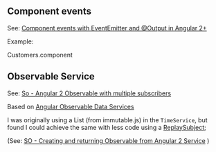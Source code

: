 

## Component events

See: [Component events with EventEmitter and @Output in Angular 2+](https://toddmotto.com/component-events-event-emitter-output-angular-2)

Example:

Customers.component

## Observable Service

See: [So - Angular 2 Observable with multiple subscribers](http://stackoverflow.com/questions/39627396/angular-2-observable-with-multiple-subscribers)

Based on [Angular Observable Data Services](https://coryrylan.com/blog/angular-2-observable-data-services)


I was originally using a List (from immutable.js) in the `TimeService`, but found I could achieve the same with less code using a [ReplaySubject](https://github.com/Reactive-Extensions/RxJS/blob/master/doc/api/subjects/replaysubject.md);

(See: [SO - Creating and returning Observable from Angular 2 Service](http://stackoverflow.com/questions/33675155/creating-and-returning-observable-from-angular-2-service) )



